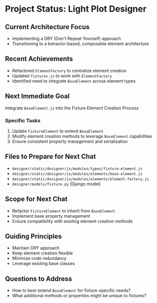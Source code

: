 # Project Status: Light Plot Designer

## Current Architecture Focus
- Implementing a DRY (Don't Repeat Yourself) approach
- Transitioning to a behavior-based, composable element architecture

## Recent Achievements
- Refactored `ElementFactory` to centralize element creation
- Updated `fixtures.js` to work with `ElementFactory`
- Identified need to integrate `BaseElement` across element types

## Next Immediate Goal
Integrate `BaseElement.js` into the Fixture Element Creation Process

### Specific Tasks
1. Update `FixtureElement` to extend `BaseElement`
2. Modify element creation methods to leverage `BaseElement` capabilities
3. Ensure consistent property management and serialization

## Files to Prepare for Next Chat
- `designer/static/designer/js/modules/types/fixture-element.js`
- `designer/static/designer/js/modules/elements/base-element.js`
- `designer/static/designer/js/modules/elements/element-factory.js`
- `designer/models/fixture.py` (Django model)

## Scope for Next Chat
- Refactor `FixtureElement` to inherit from `BaseElement`
- Implement base property management
- Ensure compatibility with existing element creation methods

## Guiding Principles
- Maintain DRY approach
- Keep element creation flexible
- Minimize code redundancy
- Leverage existing base classes

## Questions to Address
- How to best extend `BaseElement` for fixture-specific needs?
- What additional methods or properties might be unique to fixtures?